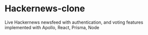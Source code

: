 # Hackernews-clone

Live Hackernews newsfeed with authentication, and voting features implemented with Apollo, React, Prisma, Node
